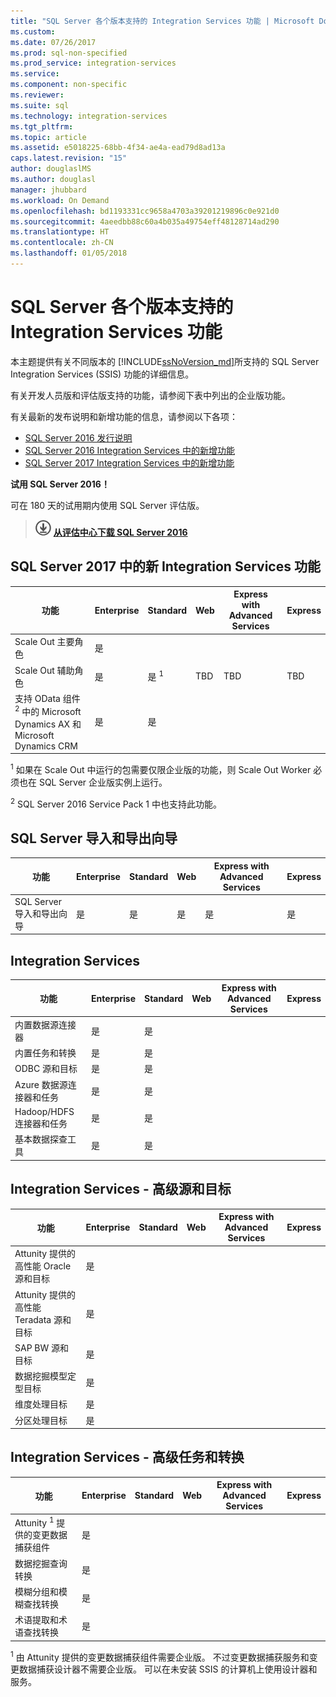 ```yaml
---
title: "SQL Server 各个版本支持的 Integration Services 功能 | Microsoft Docs"
ms.custom: 
ms.date: 07/26/2017
ms.prod: sql-non-specified
ms.prod_service: integration-services
ms.service: 
ms.component: non-specific
ms.reviewer: 
ms.suite: sql
ms.technology: integration-services
ms.tgt_pltfrm: 
ms.topic: article
ms.assetid: e5018225-68bb-4f34-ae4a-ead79d8ad13a
caps.latest.revision: "15"
author: douglaslMS
ms.author: douglasl
manager: jhubbard
ms.workload: On Demand
ms.openlocfilehash: bd1193331cc9658a4703a39201219896c0e921d0
ms.sourcegitcommit: 4aeedbb88c60a4b035a49754eff48128714ad290
ms.translationtype: HT
ms.contentlocale: zh-CN
ms.lasthandoff: 01/05/2018
---
```

# <a name="integration-services-features-supported-by-the-editions-of-sql-server"></a>SQL Server 各个版本支持的 Integration Services 功能
 本主题提供有关不同版本的 [!INCLUDE[ssNoVersion_md](../includes/ssnoversion-md.md)]所支持的 SQL Server Integration Services (SSIS) 功能的详细信息。  

有关开发人员版和评估版支持的功能，请参阅下表中列出的企业版功能。
  
有关最新的发布说明和新增功能的信息，请参阅以下各项：
-   [SQL Server 2016 发行说明](../sql-server/sql-server-2016-release-notes.md)
-   [SQL Server 2016 Integration Services 中的新增功能](../integration-services/what-s-new-in-integration-services-in-sql-server-2016.md)
-   [SQL Server 2017 Integration Services 中的新增功能](../integration-services/what-s-new-in-integration-services-in-sql-server-2017.md)
    
**试用 SQL Server 2016！**    

可在 180 天的试用期内使用 SQL Server 评估版。  
    
> [![从评估中心下载](../analysis-services/media/download.png)](https://www.microsoft.com/evalcenter/evaluate-sql-server-2016) **[从评估中心下载 SQL Server 2016](https://www.microsoft.com/evalcenter/evaluate-sql-server-2016)**    
    
## <a name="ISNew"></a>SQL Server 2017 中的新 Integration Services 功能
  
|功能|Enterprise|Standard|Web|Express with Advanced Services|Express|  
|-------------|----------------|--------------|---------|------------------------------------|------------------------|  
|Scale Out 主要角色|是|||||
|Scale Out 辅助角色|是|是 <sup>1</sup>|TBD|TBD|TBD|
|支持 OData 组件 <sup>2</sup> 中的 Microsoft Dynamics AX 和 Microsoft Dynamics CRM|是|是||||

<sup>1</sup> 如果在 Scale Out 中运行的包需要仅限企业版的功能，则 Scale Out Worker 必须也在 SQL Server 企业版实例上运行。

<sup>2</sup> SQL Server 2016 Service Pack 1 中也支持此功能。

## <a name="IEWiz"></a>SQL Server 导入和导出向导

|功能|Enterprise|Standard|Web|Express with Advanced Services|Express|  
|-------------|----------------|--------------|---------|------------------------------------|------------------------|  
|SQL Server 导入和导出向导|是|是|是|是|是|  

## <a name="IS"></a> Integration Services  
  
|功能|Enterprise|Standard|Web|Express with Advanced Services|Express|  
|-------------|----------------|--------------|---------|------------------------------------|------------------------|  
|内置数据源连接器|是|是|||| 
|内置任务和转换|是|是||||  
|ODBC 源和目标 |是|是|||| 
|Azure 数据源连接器和任务|是|是||||  
|Hadoop/HDFS 连接器和任务|是|是||||  
|基本数据探查工具|是|是|||| 

## <a name="ISAA"></a>Integration Services - 高级源和目标  
  
|功能|Enterprise|Standard|Web|Express with Advanced Services|Express|  
|-------------|----------------|--------------|---------|------------------------------------|------------------------|  
|Attunity 提供的高性能 Oracle 源和目标|是|||||  
|Attunity 提供的高性能 Teradata 源和目标|是|||||  
|SAP BW 源和目标|是|||||  
|数据挖掘模型定型目标|是|||||  
|维度处理目标|是|||||  
|分区处理目标|是|||||  
  
## <a name="ISAT"></a>Integration Services - 高级任务和转换  
  
|功能|Enterprise|Standard|Web|Express with Advanced Services|Express|  
|-------------|----------------|--------------|---------|------------------------------------|------------------------|  
|Attunity <sup>1</sup> 提供的变更数据捕获组件|是|||||  
|数据挖掘查询转换|是|||||  
|模糊分组和模糊查找转换|是|||||  
|术语提取和术语查找转换|是|||||  

<sup>1</sup> 由 Attunity 提供的变更数据捕获组件需要企业版。 不过变更数据捕获服务和变更数据捕获设计器不需要企业版。 可以在未安装 SSIS 的计算机上使用设计器和服务。
